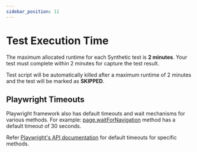 ```yaml
---
sidebar_position: 11
---
```


# Test Execution Time

The maximum allocated runtime for each Synthetic test is **2 minutes**. Your test must complete within 2 minutes for capture the test result.

Test script will be automatically killed after a maximum runtime of 2 minutes and the test will be marked as **SKIPPED**.

## Playwright Timeouts

Playwright framework also has default timeouts and wait mechanisms for various methods. For example: [page.waitForNavigation](https://playwright.dev/docs/api/class-page#page-wait-for-navigation) method has a default timeout of 30 seconds.

Refer [Playwright's API documentation](https://playwright.dev/docs/api/class-playwright) for default timeouts for specific methods.